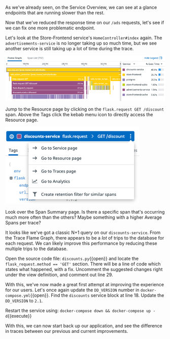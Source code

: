 As we've already seen, on the Service Overview, we can see at a glance endpoints that are running slower than the rest.

Now that we've reduced the response time on our `/ads` requests, let's see if we can fix one more problematic endpoint.

Let's look at the Store-Frontend service's `HomeController#index` again. The `advertisements-service` is no longer taking up so much time, but we see another service is still taking up a lot of time during the trace.

![Flame Graph](./assets/store-frontend_flame-graph_discounts-service.png)

Jump to the Resource page by clicking on the `flask.request GET /discount` span. Above the Tags click the kebab menu icon to directly access the Resource page.

![Kebab Menu](./assets/kebab-menu.png)

Look over the Span Summary page. Is there a specific span that's occurring much more often than the others? Maybe something with a higher Average Spans per trace?

It looks like we've got a classic N+1 query on our `discounts-service`. From the Trace Flame Graph, there appears to be a *lot* of trips to the database for each request. We can likely improve this performance by reducing these multiple trips to the database.

Open the source code file: `discounts.py`{{open}} and locate the `flask_request.method == 'GET'` section. There will be a line of code which states what happened, with a fix. Uncomment the suggested changes right under the view definition, and comment out line 29.

With this, we've now made a great first attempt at improving the experience for our users. Let's once again update the `DD_VERSION` number in `docker-compose.yml`{{open}}. Find the `discounts` service block at line 18. Update the `DD_VERSION` to `2.1`.

Restart the service using: `docker-compose down && docker-compose up -d`{{execute}}

With this, we can now start back up our application, and see the difference in traces between our previous and current improvements.